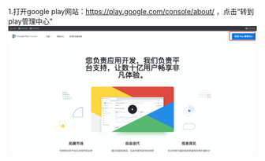 1.打开google play网站：https://play.google.com/console/about/   ，点击“转到play管理中心”
![](https://raw.githubusercontent.com/beasonshu/beasonshu.github.io/master/_posts/images/image_1.png)